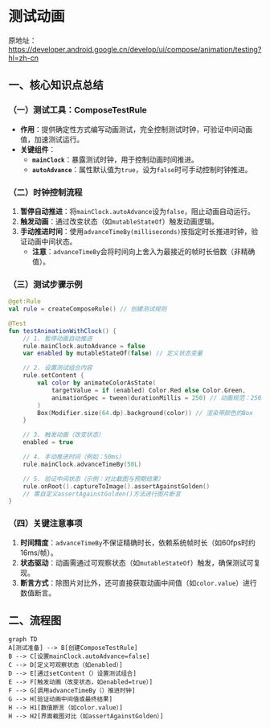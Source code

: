 
# 测试动画

原地址：<https://developer.android.google.cn/develop/ui/compose/animation/testing?hl=zh-cn>

## 一、核心知识点总结

### （一）测试工具：ComposeTestRule

- **作用**：提供确定性方式编写动画测试，完全控制测试时钟，可验证中间动画值，加速测试运行。
- **关键组件**：
  - **`mainClock`**：暴露测试时钟，用于控制动画时间推进。
  - **`autoAdvance`**：属性默认值为`true`，设为`false`时可手动控制时钟推进。

### （二）时钟控制流程

1. **暂停自动推进**：将`mainClock.autoAdvance`设为`false`，阻止动画自动运行。
2. **触发动画**：通过改变状态（如`mutableStateOf`）触发动画逻辑。
3. **手动推进时间**：使用`advanceTimeBy(milliseconds)`按指定时长推进时钟，验证动画中间状态。
   - **注意**：`advanceTimeBy`会将时间向上舍入为最接近的帧时长倍数（非精确值）。

### （三）测试步骤示例

```kotlin
@get:Rule 
val rule = createComposeRule() // 创建测试规则

@Test
fun testAnimationWithClock() {
    // 1. 暂停动画自动推进
    rule.mainClock.autoAdvance = false 
    var enabled by mutableStateOf(false) // 定义状态变量

    // 2. 设置测试组合内容
    rule.setContent {
        val color by animateColorAsState(
            targetValue = if (enabled) Color.Red else Color.Green,
            animationSpec = tween(durationMillis = 250) // 动画规范：250ms渐变
        )
        Box(Modifier.size(64.dp).background(color)) // 渲染带颜色的Box
    }

    // 3. 触发动画（改变状态）
    enabled = true 

    // 4. 手动推进时间（例如：50ms）
    rule.mainClock.advanceTimeBy(50L) 

    // 5. 验证中间状态（示例：对比截图与预期结果）
    rule.onRoot().captureToImage().assertAgainstGolden() 
    // 需自定义assertAgainstGolden()方法进行图片断言
}
```

### （四）关键注意事项

1. **时间精度**：`advanceTimeBy`不保证精确时长，依赖系统帧时长（如60fps时约16ms/帧）。
2. **状态驱动**：动画需通过可观察状态（如`mutableStateOf`）触发，确保测试可复现。
3. **断言方式**：除图片对比外，还可直接获取动画中间值（如`color.value`）进行数值断言。

## 二、流程图

```mermaid
graph TD
A[测试准备] --> B[创建ComposeTestRule]
B --> C[设置mainClock.autoAdvance=false]
C --> D[定义可观察状态（如enabled）]
D --> E[通过setContent（）设置测试组合]
E --> F[触发动画（改变状态，如enabled=true）]
F --> G[调用advanceTimeBy（）推进时钟]
G --> H[验证动画中间值或最终结果]
H --> H1[数值断言（如color.value）]
H --> H2[界面截图对比（如assertAgainstGolden）]
```
